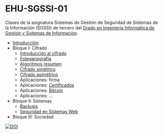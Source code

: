 # EHU-SGSSI-01

Clases de la asignatura Sistemas de Gestión de Seguridad de Sistemas de la Información (SGSSI) de tercero del [Grado en Ingeniería Informática de Gestión y Sistemas de Información](https://www.ehu.eus/es/grado-ingenieria-informatica-de-gestion-y-sistemas-de-informacion-bizkaia).

* [Introducción](Introduccion/index.html)
* Bloque I: Cifrado
  * [Introducción al cifrado](Cifrado_intro/index.html)
  * [Esteganografía](Cifrado_esteganografia/index.html)
  * [Algoritmos resumen](Cifrado_resumen/index.html)
  * [Cifrado simétrico](Cifrado_simetrico/index.html)
  * [Cifrado asimétrico](Cifrado_asimetrico/index.html)
  * Aplicaciones: firma
  * Aplicaciones: [Certificados](Certificados/index.html)
  * Aplicaciones: [Bitcoin](Bitcoin/index.html)
  * Aplicaciones: ...
* Bloque II: Sistemas
  * [Backups](Backups/index.html)
  * [Seguridad en Sistemas Web](SeguridadWeb/index.html)
* Bloque III: Sociedad

[![DOI](https://zenodo.org/badge/334955028.svg)](https://zenodo.org/badge/latestdoi/334955028)
